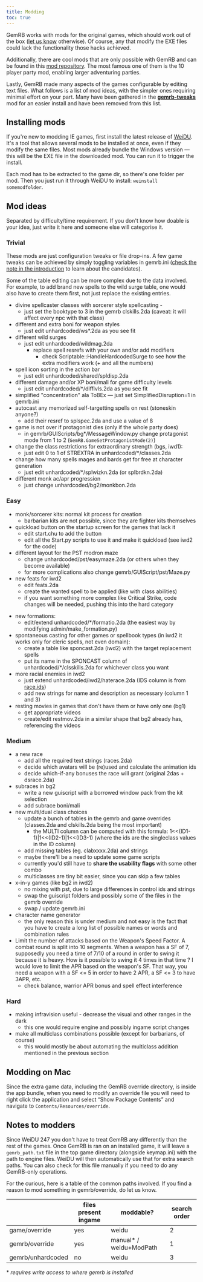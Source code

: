 ```yaml
---
title: Modding
toc: true
---
```


GemRB works with mods for the original games, which should work out of the
box ([let us know](https://github.com/gemrb/gemrb/issues/new/choose) otherwise).
Of course, any that modify the EXE files could lack the functionality those hacks achieved.

Additionally, there are cool mods that are only possible with GemRB and can be found in this
[mod repository](https://github.com/lynxlynxlynx/gemrb-mods). The most famous one of them is
the 10 player party mod, enabling larger adventuring parties.

Lastly, GemRB made many aspects of the games configurable by editing text files. What
follows is a list of mod ideas, with the simpler ones requiring minimal effort on your
part. Many have been gathered in the [**gemrb-tweaks**](https://github.com/lynxlynxlynx/gemrb-mods/tree/master/gemrb-tweaks)
mod for an easier install and have been removed from this list.

## Installing mods

If you're new to modding IE games, first install the latest release of
[WeiDU](https://github.com/WeiDUorg/weidu/releases). It's a tool that allows
several mods to be installed at once, even if they modify the same files. Most
mods already bundle the Windows version — this will be the EXE file in the 
downloaded mod. You can run it to trigger the install.

Each mod has to be extracted to the game dir, so there's one folder per mod.
Then you just run it through WeiDU to install: `weinstall somemodfolder`.

## Mod ideas

Separated by difficulty/time requirement. If you don't know how doable
is your idea, just write it here and someone else will categorise it.

### Trivial

These mods are just configuration tweaks or file drop-ins. A few game
tweaks can be achieved by simply toggling variables in gemrb.ini ([check
the note in the
introduction](https://github.com/gemrb/gemrb/blob/master/gemrb/docs/en/gemrb_ini.txt#L21-L26)
to learn about the candidates).

Some of the table editing can be more complex due to the data involved.
For example, to add brand new spells to the wild surge table, one would
also have to create them first, not just replace the existing entries.

  - divine spellcaster classes with sorcerer style spellcasting -
      - just set the booktype to 3 in the gemrb clskills.2da (caveat: it
        will affect every npc with that class)
  - different and extra boni for weapon styles 
      - just edit unhardcoded/ws\*.2da as you see fit
  - different wild surges
      - just edit unhardcoded/wildmag.2da
          - replace spell resrefs with your own and/or add modifiers
              - check Scriptable::HandleHardcodedSurge to see how the
                extra modifiers work (+ and all the numbers)
  - spell icon sorting in the action bar
      - just edit unhardcoded/shared/spldisp.2da
  - different damage and/or XP boni/mali for game difficulty levels 
      - just edit unhardcoded/\*/difflvls.2da as you see fit
  - simplified "concentration" ala ToBEx — just set
    SimplifiedDisruption=1 in gemrb.ini
  - autocast any memorized self-targetting spells on rest (stoneskin
    anyone?)
      - add their resref to splspec.2da and use a value of 8
  - game is not over if protagonist dies (only if the whole party does)
      - in gemrb/GUIScripts/bg\*/MessageWindow.py change protagonist
        mode from 1 to 2 (`GemRB.GameSetProtagonistMode(2)`)
  - change the class restrictions for extraordinary strength (bgs,
    iwd1):
      - just edit 0 to 1 of STREXTRA in unhardcoded/\*/classes.2da
  - change how many spells mages and bards get for free at character
    generation
      - just edit unhardcoded/\*/splwizkn.2da (or splbrdkn.2da)
  - different monk ac/apr progression
      - just change unhardcoded/bg2/monkbon.2da

### Easy

  - monk/sorcerer kits: normal kit process for creation
      - barbarian kits are not possible, since they are fighter kits
        themselves
  - quickload button on the startup screen for the games that lack it
      - edit start.chu to add the button
      - edit all the Start.py scripts to use it and make it quickload
        (see iwd2 for the code)
  - different layout for the PST modron maze
      - change unhardcoded/pst/easymaze.2da (or others when they become
        available)
      - for more complications also change gemrb/GUIScript/pst/Maze.py
  - new feats for iwd2
    * edit feats.2da
    * create the wanted spell to be applied (like with class abilities)
    * if you want something more complex like Critical Strike, code changes will be needed, pushing this into the hard category
* new formations:
  * edit/extend unhardcoded/*/formatio.2da (the easiest way by modifying admin/make_formation.py)
* spontaneous casting for other games or spellbook types (in iwd2 it works only for cleric spells, not even domain):
  - create a table like sponcast.2da (iwd2) with the target replacement spells
  - put its name in the SPONCAST column of unhardcoded/*/clsskills.2da for whichever class you want
* more racial enemies in iwd2
  * just extend unhardcoded/iwd2/haterace.2da (IDS column is from [race.ids](http://gemrb.org/iesdp/files/ids/iwd2/race.htm))
  * add new strings for name and description as necessary (column 1 and 3)
* resting movies in games that don't have them or have only one (bg1)
  * get appropriate videos
  * create/edit restmov.2da in a similar shape that bg2 already has, referencing the videos
  
### Medium

  - a new race
      - add all the required text strings (races.2da)
      - decide which avatars will be (re)used and calculate the
        animation ids
      - decide which-if-any bonuses the race will grant (original 2das +
        dsrace.2da)
  - subraces in bg2
      - write a new guiscript with a borrowed window pack from the kit
        selection
      - add subrace boni/mali
  - new multi/dual class choices
      - update a bunch of tables in the gemrb and game overrides
        (classes.2da and clskills.2da being the most important)
          - the MULTI column can be computed with this formula:
            1\<\<(ID1-1)|1\<\<(ID2-1)|1\<\<(ID3-1) (where the ids are
            the singleclass values in the ID column)
      - add missing tables (eg. clabxxxx.2da) and strings
      - maybe there'll be a need to update some game scripts
      - currently you'd still have to **share the usability flags** with
        some other combo
      - multiclasses are tiny bit easier, since you can skip a few
        tables
  - x-in-y games (like bg2 in iwd2)
      - no mixing with pst, due to large differences in control ids and
        strings
      - swap the guiscript folders and possibly some of the files in the
        gemrb override
      - swap / update gemrb.ini
  - character name generator
      - the only reason this is under medium and not easy is the fact
        that you have to create a long list of possible names or words
        and combination rules
  - Limit the number of attacks based on the Weapon's Speed Factor. A
    combat round is split into 10 segments. When a weapon has a SF of 7,
    supposedly you need a time of 7/10 of a round in order to swing it
    because it is heavy. How is it possible to swing it 4 times in that
    time ? I would love to limit the APR based on the weapon's SF. That
    way, you need a weapon with a SF \<= 5 in order to have 2 APR, a SF
    \<= 3 to have 3APR, etc.
      - check balance, warrior APR bonus and spell effect interference

### Hard

  - making infravision useful - decrease the visual and other ranges in
    the dark
      - this one would require engine and possibly ingame script changes
  - make all multiclass combinations possible (except for barbarians, of
    course)
      - this would mostly be about automating the multiclass addition
        mentioned in the previous section

## Modding on Mac

Since the extra game data, including the GemRB override directory, is
inside the app bundle, when you need to modify an override file you will
need to right click the application and select “Show Package Contents”
and navigate to `Contents/Resources/override`.

## Notes to modders

Since WeiDU 247 you don't have to treat GemRB any differently than the rest of the games.
Once GemRB is ran on an installed game, it will leave a `gemrb_path.txt` file in the top
game directory (alongside keymap.ini) with the path to engine files. WeiDU will then
automatically use that for extra search paths. You can also check for this file manually
if you need to do any GemRB-only operations.

For the curious, here is a table of the common paths involved. If you find a reason to
mod something in gemrb/override, do let us know.

|                   | files present ingame | moddable?                   | search order |
| ----------------- | -------------------- | --------------------------- | ------------ |
| game/override     | yes                  | weidu                       | 2            |
| gemrb/override    | yes                  | manual* / weidu+ModPath | 1            |
| gemrb/unhardcoded | no                   | weidu                       | 3            |

\* *requires write access to where gemrb is installed*
